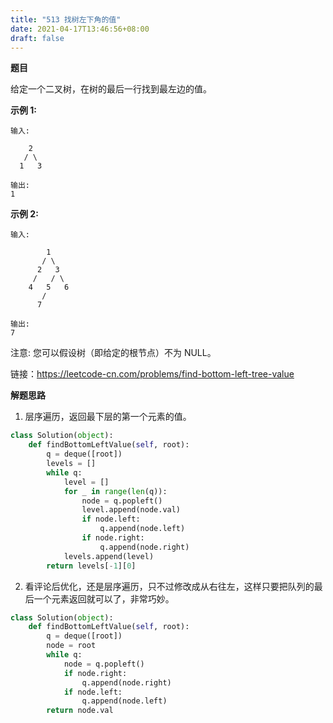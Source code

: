 ```yaml
---
title: "513 找树左下角的值"
date: 2021-04-17T13:46:56+08:00
draft: false
---
```


**题目**

给定一个二叉树，在树的最后一行找到最左边的值。

**示例 1:**
```
输入:

    2
   / \
  1   3

输出:
1
```

**示例 2:**

```
输入:

        1
       / \
      2   3
     /   / \
    4   5   6
       /
      7

输出:
7
```

注意: 您可以假设树（即给定的根节点）不为 NULL。

链接：https://leetcode-cn.com/problems/find-bottom-left-tree-value


**解题思路**

1. 层序遍历，返回最下层的第一个元素的值。

```python
class Solution(object):
    def findBottomLeftValue(self, root):
        q = deque([root])
        levels = []
        while q:
            level = []
            for _ in range(len(q)):
                node = q.popleft()
                level.append(node.val)
                if node.left:
                    q.append(node.left)
                if node.right:
                    q.append(node.right)
            levels.append(level)
        return levels[-1][0]
```

2. 看评论后优化，还是层序遍历，只不过修改成从右往左，这样只要把队列的最后一个元素返回就可以了，非常巧妙。

```python
class Solution(object):
    def findBottomLeftValue(self, root):
        q = deque([root])
        node = root
        while q:
            node = q.popleft()
            if node.right:
                q.append(node.right)
            if node.left:
                q.append(node.left)
        return node.val
```
